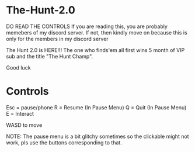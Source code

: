# The-Hunt-2.0
DO READ THE CONTROLS
If you are reading this, you are probably memebers of my discord server. If not, then kindly move on because this is only for the members in my discord server

The Hunt 2.0 is HERE!!!
The one who finds'em all first wins 5 month of VIP sub and the title "The Hunt Champ".

Good luck

# Controls

Esc = pause/phone
R = Resume (In Pause Menu)
Q = Quit (In Pause Menu)
E = Interact

WASD to move

NOTE: The pause menu is a bit glitchy sometimes so the clickable might not work, pls use the buttons corresponding to that.
